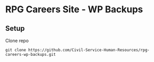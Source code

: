 # RPG Careers Site - WP Backups

## Setup

Clone repo
```
git clone https://github.com/Civil-Service-Human-Resources/rpg-careers-wp-backups.git
```